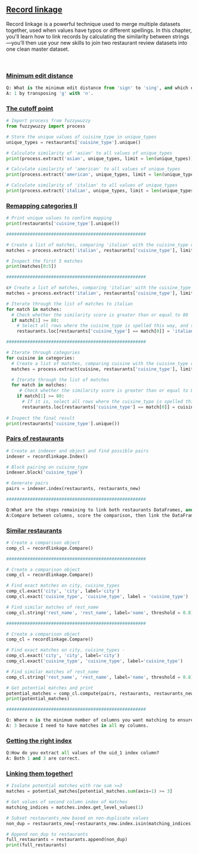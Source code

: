 ## [Record linkage](https://campus.datacamp.com/courses/cleaning-data-in-python/record-linkage-4)

Record linkage is a powerful technique used to merge multiple datasets together, used when values have typos or different spellings. In this chapter, you'll learn how to link records by calculating the similarity between strings—you’ll then use your new skills to join two restaurant review datasets into one clean master dataset.

<br>

### [Minimum edit distance](https://campus.datacamp.com/courses/cleaning-data-in-python/record-linkage-4?ex=2)

```Python
Q: What is the minimum edit distance from 'sign' to 'sing', and which operation(s) gets you there?
A: 1 by transposing 'g' with 'n'.
```

### [The cutoff point](https://campus.datacamp.com/courses/cleaning-data-in-python/record-linkage-4?ex=3)

```Python
# Import process from fuzzywuzzy
from fuzzywuzzy import process

# Store the unique values of cuisine_type in unique_types
unique_types = restaurants['cuisine_type'].unique()

# Calculate similarity of 'asian' to all values of unique_types
print(process.extract('asian', unique_types, limit = len(unique_types)))

# Calculate similarity of 'american' to all values of unique_types
print(process.extract('american', unique_types, limit = len(unique_types)))

# Calculate similarity of 'italian' to all values of unique_types
print(process.extract('italian', unique_types, limit = len(unique_types)))
```

### [Remapping categories II](https://campus.datacamp.com/courses/cleaning-data-in-python/record-linkage-4?ex=4)

```Python
# Print unique values to confirm mapping
print(restaurants['cuisine_type'].unique())

#####################################################

# Create a list of matches, comparing 'italian' with the cuisine_type column
matches = process.extract('italian', restaurants['cuisine_type'], limit=len(restaurants.cuisine_type))

# Inspect the first 5 matches
print(matches[0:5])

#####################################################

c# Create a list of matches, comparing 'italian' with the cuisine_type column
matches = process.extract('italian', restaurants['cuisine_type'], limit=len(restaurants.cuisine_type))

# Iterate through the list of matches to italian
for match in matches:
  # Check whether the similarity score is greater than or equal to 80
  if match[1] >= 80:
    # Select all rows where the cuisine_type is spelled this way, and set them to the correct cuisine
    restaurants.loc[restaurants['cuisine_type'] == match[0]] = 'italian'

#####################################################

# Iterate through categories
for cuisine in categories:  
  # Create a list of matches, comparing cuisine with the cuisine_type column
  matches = process.extract(cuisine, restaurants['cuisine_type'], limit=len(restaurants.cuisine_type))

  # Iterate through the list of matches
  for match in matches:
     # Check whether the similarity score is greater than or equal to 80
    if match[1] >= 80:
      # If it is, select all rows where the cuisine_type is spelled this way, and set them to the correct cuisine
      restaurants.loc[restaurants['cuisine_type'] == match[0]] = cuisine
      
# Inspect the final result
print(restaurants['cuisine_type'].unique())

```

### [Pairs of restaurants](https://campus.datacamp.com/courses/cleaning-data-in-python/record-linkage-4?ex=7)

```Python
# Create an indexer and object and find possible pairs
indexer = recordlinkage.Index()

# Block pairing on cuisine_type
indexer.block('cuisine_type')

# Generate pairs
pairs = indexer.index(restaurants, restaurants_new)

#####################################################

Q:What are the steps remaining to link both restaurants DataFrames, and in what order?
A:Compare between columns, score the comparison, then link the DataFrames.
```

### [Similar restaurants](https://campus.datacamp.com/courses/cleaning-data-in-python/record-linkage-4?ex=8)

```Python
# Create a comparison object
comp_cl = recordlinkage.Compare()

#####################################################

# Create a comparison object
comp_cl = recordlinkage.Compare()

# Find exact matches on city, cuisine_types 
comp_cl.exact('city', 'city', label='city')
comp_cl.exact('cuisine_type', 'cuisine_type', label = 'cuisine_type')

# Find similar matches of rest_name
comp_cl.string('rest_name', 'rest_name', label='name', threshold = 0.8)

#####################################################

# Create a comparison object
comp_cl = recordlinkage.Compare()

# Find exact matches on city, cuisine_types - 
comp_cl.exact('city', 'city', label='city')
comp_cl.exact('cuisine_type', 'cuisine_type', label='cuisine_type')

# Find similar matches of rest_name
comp_cl.string('rest_name', 'rest_name', label='name', threshold = 0.8) 

# Get potential matches and print
potential_matches = comp_cl.compute(pairs, restaurants, restaurants_new)
print(potential_matches)

#####################################################

Q: Where n is the minimum number of columns you want matching to ensure a proper duplicate find, what do you think should the value of n be?
A: 3 because I need to have matches in all my columns.
```

### [Getting the right index](https://campus.datacamp.com/courses/cleaning-data-in-python/record-linkage-4?ex=10)

```Python
Q:How do you extract all values of the uid_1 index column?
A: Both 1 and 3 are correct.
```

### [Linking them together!](https://campus.datacamp.com/courses/cleaning-data-in-python/record-linkage-4?ex=11)

```Python
# Isolate potential matches with row sum >=3
matches = potential_matches[potential_matches.sum(axis=1) >= 3]

# Get values of second column index of matches
matching_indices = matches.index.get_level_values(1)

# Subset restaurants_new based on non-duplicate values
non_dup = restaurants_new[~restaurants_new.index.isin(matching_indices)]

# Append non_dup to restaurants
full_restaurants = restaurants.append(non_dup)
print(full_restaurants)
```